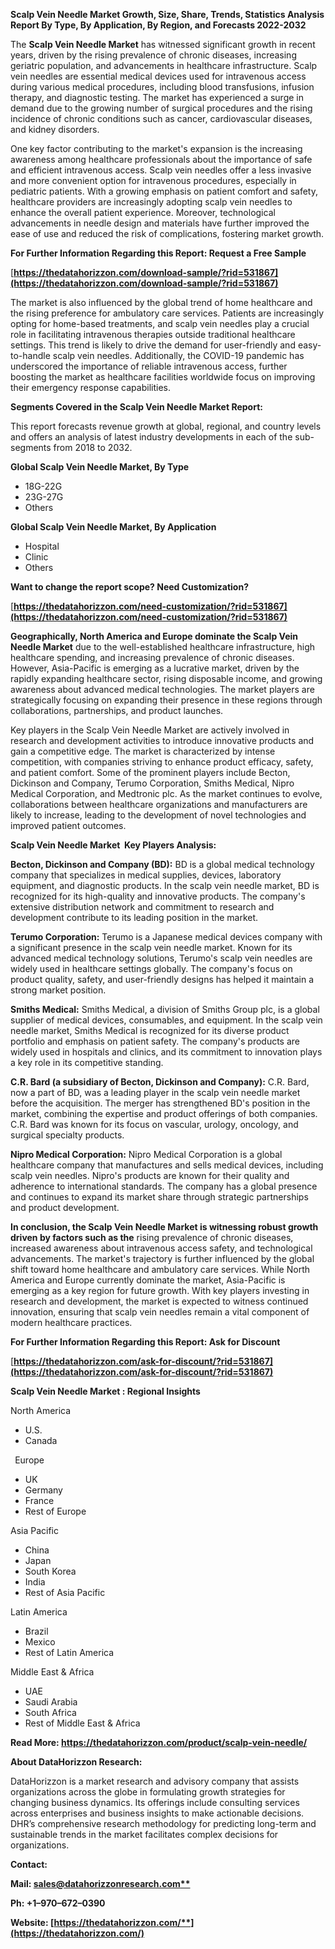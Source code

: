 ﻿**Scalp Vein Needle Market Growth, Size, Share, Trends, Statistics Analysis Report By Type, By Application, By Region, and Forecasts 2022-2032** 


The **Scalp Vein Needle Market** has witnessed significant growth in recent years, driven by the rising prevalence of chronic diseases, increasing geriatric population, and advancements in healthcare infrastructure. Scalp vein needles are essential medical devices used for intravenous access during various medical procedures, including blood transfusions, infusion therapy, and diagnostic testing. The market has experienced a surge in demand due to the growing number of surgical procedures and the rising incidence of chronic conditions such as cancer, cardiovascular diseases, and kidney disorders.

One key factor contributing to the market's expansion is the increasing awareness among healthcare professionals about the importance of safe and efficient intravenous access. Scalp vein needles offer a less invasive and more convenient option for intravenous procedures, especially in pediatric patients. With a growing emphasis on patient comfort and safety, healthcare providers are increasingly adopting scalp vein needles to enhance the overall patient experience. Moreover, technological advancements in needle design and materials have further improved the ease of use and reduced the risk of complications, fostering market growth. 

**For Further Information Regarding this Report: Request a Free Sample**	

[**https://thedatahorizzon.com/download-sample/?rid=531867](https://thedatahorizzon.com/download-sample/?rid=531867)** 

The market is also influenced by the global trend of home healthcare and the rising preference for ambulatory care services. Patients are increasingly opting for home-based treatments, and scalp vein needles play a crucial role in facilitating intravenous therapies outside traditional healthcare settings. This trend is likely to drive the demand for user-friendly and easy-to-handle scalp vein needles. Additionally, the COVID-19 pandemic has underscored the importance of reliable intravenous access, further boosting the market as healthcare facilities worldwide focus on improving their emergency response capabilities.

**Segments Covered in the Scalp Vein Needle Market Report:**

This report forecasts revenue growth at global, regional, and country levels and offers an analysis of latest industry developments in each of the sub-segments from 2018 to 2032.

**Global Scalp Vein Needle Market, By Type**

- 18G-22G
- 23G-27G
- Others

**Global Scalp Vein Needle Market, By Application**

- Hospital
- Clinic
- Others

**Want to change the report scope? Need Customization?**

[**https://thedatahorizzon.com/need-customization/?rid=531867](https://thedatahorizzon.com/need-customization/?rid=531867)** 

**Geographically, North America and Europe dominate the Scalp Vein Needle Market** due to the well-established healthcare infrastructure, high healthcare spending, and increasing prevalence of chronic diseases. However, Asia-Pacific is emerging as a lucrative market, driven by the rapidly expanding healthcare sector, rising disposable income, and growing awareness about advanced medical technologies. The market players are strategically focusing on expanding their presence in these regions through collaborations, partnerships, and product launches.

Key players in the Scalp Vein Needle Market are actively involved in research and development activities to introduce innovative products and gain a competitive edge. The market is characterized by intense competition, with companies striving to enhance product efficacy, safety, and patient comfort. Some of the prominent players include Becton, Dickinson and Company, Terumo Corporation, Smiths Medical, Nipro Medical Corporation, and Medtronic plc. As the market continues to evolve, collaborations between healthcare organizations and manufacturers are likely to increase, leading to the development of novel technologies and improved patient outcomes. 

**Scalp Vein Needle Market  Key Players Analysis:** 

**Becton, Dickinson and Company (BD):** BD is a global medical technology company that specializes in medical supplies, devices, laboratory equipment, and diagnostic products. In the scalp vein needle market, BD is recognized for its high-quality and innovative products. The company's extensive distribution network and commitment to research and development contribute to its leading position in the market.

**Terumo Corporation:** Terumo is a Japanese medical devices company with a significant presence in the scalp vein needle market. Known for its advanced medical technology solutions, Terumo's scalp vein needles are widely used in healthcare settings globally. The company's focus on product quality, safety, and user-friendly designs has helped it maintain a strong market position.

**Smiths Medical:** Smiths Medical, a division of Smiths Group plc, is a global supplier of medical devices, consumables, and equipment. In the scalp vein needle market, Smiths Medical is recognized for its diverse product portfolio and emphasis on patient safety. The company's products are widely used in hospitals and clinics, and its commitment to innovation plays a key role in its competitive standing.

**C.R. Bard (a subsidiary of Becton, Dickinson and Company):** C.R. Bard, now a part of BD, was a leading player in the scalp vein needle market before the acquisition. The merger has strengthened BD's position in the market, combining the expertise and product offerings of both companies. C.R. Bard was known for its focus on vascular, urology, oncology, and surgical specialty products.

**Nipro Medical Corporation:** Nipro Medical Corporation is a global healthcare company that manufactures and sells medical devices, including scalp vein needles. Nipro's products are known for their quality and adherence to international standards. The company has a global presence and continues to expand its market share through strategic partnerships and product development.

**In conclusion, the Scalp Vein Needle Market is witnessing robust growth driven by factors such as the** rising prevalence of chronic diseases, increased awareness about intravenous access safety, and technological advancements. The market's trajectory is further influenced by the global shift toward home healthcare and ambulatory care services. While North America and Europe currently dominate the market, Asia-Pacific is emerging as a key region for future growth. With key players investing in research and development, the market is expected to witness continued innovation, ensuring that scalp vein needles remain a vital component of modern healthcare practices.

**For Further Information Regarding this Report: Ask for Discount**	

[**https://thedatahorizzon.com/ask-for-discount/?rid=531867](https://thedatahorizzon.com/ask-for-discount/?rid=531867)** 

**Scalp Vein Needle Market : Regional Insights**

North America

- U.S.
- Canada

` `Europe

- UK
- Germany
- France
- Rest of Europe

Asia Pacific

- China
- Japan
- South Korea
- India
- Rest of Asia Pacific

Latin America

- Brazil
- Mexico
- Rest of Latin America

Middle East & Africa

- UAE
- Saudi Arabia
- South Africa
- Rest of Middle East & Africa

**Read More: <https://thedatahorizzon.com/product/scalp-vein-needle/>** 

**About DataHorizzon Research:**

DataHorizzon is a market research and advisory company that assists organizations across the globe in formulating growth strategies for changing business dynamics. Its offerings include consulting services across enterprises and business insights to make actionable decisions. DHR’s comprehensive research methodology for predicting long-term and sustainable trends in the market facilitates complex decisions for organizations.

**Contact:**

**Mail: [sales@datahorizzonresearch.com**](mailto:sales@datahorizzonresearch.com)**

**Ph: +1–970–672–0390**

**Website: [https://thedatahorizzon.com/**](https://thedatahorizzon.com/)**

